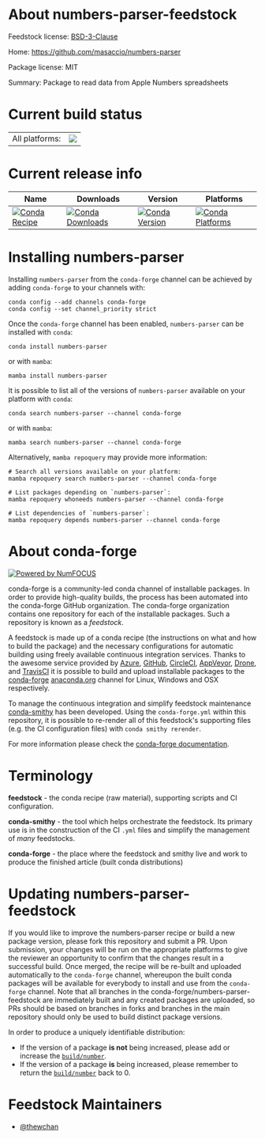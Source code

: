 About numbers-parser-feedstock
==============================

Feedstock license: [BSD-3-Clause](https://github.com/conda-forge/numbers-parser-feedstock/blob/main/LICENSE.txt)

Home: https://github.com/masaccio/numbers-parser

Package license: MIT

Summary: Package to read data from Apple Numbers spreadsheets

Current build status
====================


<table><tr><td>All platforms:</td>
    <td>
      <a href="https://dev.azure.com/conda-forge/feedstock-builds/_build/latest?definitionId=14949&branchName=main">
        <img src="https://dev.azure.com/conda-forge/feedstock-builds/_apis/build/status/numbers-parser-feedstock?branchName=main">
      </a>
    </td>
  </tr>
</table>

Current release info
====================

| Name | Downloads | Version | Platforms |
| --- | --- | --- | --- |
| [![Conda Recipe](https://img.shields.io/badge/recipe-numbers--parser-green.svg)](https://anaconda.org/conda-forge/numbers-parser) | [![Conda Downloads](https://img.shields.io/conda/dn/conda-forge/numbers-parser.svg)](https://anaconda.org/conda-forge/numbers-parser) | [![Conda Version](https://img.shields.io/conda/vn/conda-forge/numbers-parser.svg)](https://anaconda.org/conda-forge/numbers-parser) | [![Conda Platforms](https://img.shields.io/conda/pn/conda-forge/numbers-parser.svg)](https://anaconda.org/conda-forge/numbers-parser) |

Installing numbers-parser
=========================

Installing `numbers-parser` from the `conda-forge` channel can be achieved by adding `conda-forge` to your channels with:

```
conda config --add channels conda-forge
conda config --set channel_priority strict
```

Once the `conda-forge` channel has been enabled, `numbers-parser` can be installed with `conda`:

```
conda install numbers-parser
```

or with `mamba`:

```
mamba install numbers-parser
```

It is possible to list all of the versions of `numbers-parser` available on your platform with `conda`:

```
conda search numbers-parser --channel conda-forge
```

or with `mamba`:

```
mamba search numbers-parser --channel conda-forge
```

Alternatively, `mamba repoquery` may provide more information:

```
# Search all versions available on your platform:
mamba repoquery search numbers-parser --channel conda-forge

# List packages depending on `numbers-parser`:
mamba repoquery whoneeds numbers-parser --channel conda-forge

# List dependencies of `numbers-parser`:
mamba repoquery depends numbers-parser --channel conda-forge
```


About conda-forge
=================

[![Powered by
NumFOCUS](https://img.shields.io/badge/powered%20by-NumFOCUS-orange.svg?style=flat&colorA=E1523D&colorB=007D8A)](https://numfocus.org)

conda-forge is a community-led conda channel of installable packages.
In order to provide high-quality builds, the process has been automated into the
conda-forge GitHub organization. The conda-forge organization contains one repository
for each of the installable packages. Such a repository is known as a *feedstock*.

A feedstock is made up of a conda recipe (the instructions on what and how to build
the package) and the necessary configurations for automatic building using freely
available continuous integration services. Thanks to the awesome service provided by
[Azure](https://azure.microsoft.com/en-us/services/devops/), [GitHub](https://github.com/),
[CircleCI](https://circleci.com/), [AppVeyor](https://www.appveyor.com/),
[Drone](https://cloud.drone.io/welcome), and [TravisCI](https://travis-ci.com/)
it is possible to build and upload installable packages to the
[conda-forge](https://anaconda.org/conda-forge) [anaconda.org](https://anaconda.org/)
channel for Linux, Windows and OSX respectively.

To manage the continuous integration and simplify feedstock maintenance
[conda-smithy](https://github.com/conda-forge/conda-smithy) has been developed.
Using the ``conda-forge.yml`` within this repository, it is possible to re-render all of
this feedstock's supporting files (e.g. the CI configuration files) with ``conda smithy rerender``.

For more information please check the [conda-forge documentation](https://conda-forge.org/docs/).

Terminology
===========

**feedstock** - the conda recipe (raw material), supporting scripts and CI configuration.

**conda-smithy** - the tool which helps orchestrate the feedstock.
                   Its primary use is in the construction of the CI ``.yml`` files
                   and simplify the management of *many* feedstocks.

**conda-forge** - the place where the feedstock and smithy live and work to
                  produce the finished article (built conda distributions)


Updating numbers-parser-feedstock
=================================

If you would like to improve the numbers-parser recipe or build a new
package version, please fork this repository and submit a PR. Upon submission,
your changes will be run on the appropriate platforms to give the reviewer an
opportunity to confirm that the changes result in a successful build. Once
merged, the recipe will be re-built and uploaded automatically to the
`conda-forge` channel, whereupon the built conda packages will be available for
everybody to install and use from the `conda-forge` channel.
Note that all branches in the conda-forge/numbers-parser-feedstock are
immediately built and any created packages are uploaded, so PRs should be based
on branches in forks and branches in the main repository should only be used to
build distinct package versions.

In order to produce a uniquely identifiable distribution:
 * If the version of a package **is not** being increased, please add or increase
   the [``build/number``](https://docs.conda.io/projects/conda-build/en/latest/resources/define-metadata.html#build-number-and-string).
 * If the version of a package **is** being increased, please remember to return
   the [``build/number``](https://docs.conda.io/projects/conda-build/en/latest/resources/define-metadata.html#build-number-and-string)
   back to 0.

Feedstock Maintainers
=====================

* [@thewchan](https://github.com/thewchan/)

